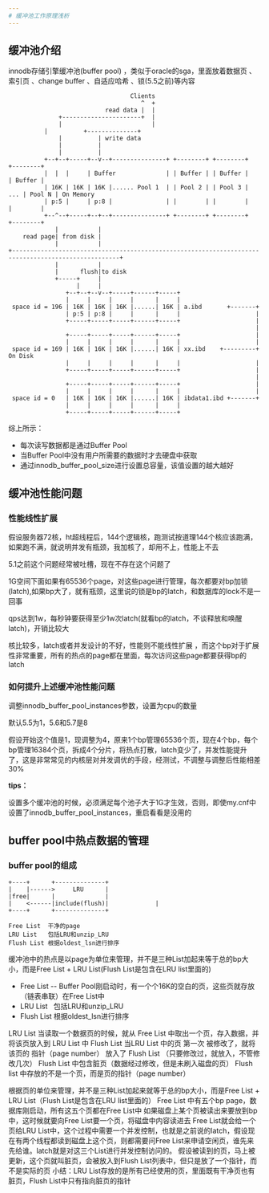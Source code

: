 ```yaml
---
# 缓冲池工作原理浅析
---
```


## 缓冲池介绍
innodb存储引擎缓冲池(buffer pool) ，类似于oracle的sga，里面放着数据页 、索引页 、change buffer 、自适应哈希 、锁(5.5之前)等内容

```
                                  Clients
                                     ^  +
                           read data |  |
              +----------------------+  |
              |                         |
	      |          +--------------+
              |          | write data
              |          |
              |          |
          +--+--+-----+--v--+---------------+ +--------+ +--------+     +--------+
          |  |  |     | Buffer              | | Buffer | | Buffer |     | Buffer |
          | 16K | 16K | 16K |...... Pool 1  | | Pool 2 | | Pool 3 | ... | Pool N | On Memory
          | p:5 |     | p:8 |               | |        | |        |     |        |
          +--^--+-----+--+--+---------------+ +--------+ +--------+     +--------+
             |           |
    read page| from disk |
             |           |
+----------------------------------------------------------------------------------------------------+
             |           |
             |      flush|to disk
             +-----+     |
                   |     |
                +--+--+--v--+-----+------+-----+
                |     |     |     |      |     |
 space id = 196 | 16K | 16K | 16K |......| 16K | a.ibd       +-------+
                | p:5 | p:8 |     |      |     |                     |
                +-----+-----+-----+------+-----+                     |
                                                                     |
                +-----+-----+-----+------+-----+                     |
                |     |     |     |      |     |                     |
 space id = 169 | 16K | 16K | 16K |......| 16K | xx.ibd    +---------+ On Disk
                |     |     |     |      |     |                     |
                +-----+-----+-----+------+-----+                     |
                                                                     |
                +-----+-----+-----+------+-----+                     |
                |     |     |     |      |     |                     |
 space id = 0   | 16K | 16K | 16K |......| 16K | ibdata1.ibd +-------+
                |     |     |     |      |     |
                +-----+-----+-----+------+-----+
```
综上所示：
- 每次读写数据都是通过Buffer Pool
- 当Buffer Pool中没有用户所需要的数据时才去硬盘中获取
- 通过innodb_buffer_pool_size进行设置总容量，该值设置的越大越好

## 缓冲池性能问题

### 性能线性扩展

假设服务器72核，ht超线程后，144个逻辑核，跑测试按道理144个核应该跑满，如果跑不满，就说明并发有瓶颈，我加核了，却用不上，性能上不去

5.1之前这个问题经常被吐槽，现在不存在这个问题了

1G空间下面如果有65536个page，对这些page进行管理，每次都要对bp加锁(latch),如果bp大了，就有瓶颈，这里说的锁是bp的latch，和数据库的lock不是一回事

qps达到1w，每秒钟要获得至少1w次latch(就看bp的latch，不谈释放和唤醒latch)，开销比较大

核比较多，latch或者并发设计的不好，性能则不能线性扩展 ，而这个bp对于扩展性非常重要，所有的热点的page都在里面，每次访问这些page都要获得bp的latch

### 如何提升上述缓冲池性能问题

调整innodb_buffer_pool_instances参数，设置为cpu的数量

默认5.5为1，5.6和5.7是8

假设开始这个值是1，现调整为4，原来1个bp管理65536个页，现在4个bp，每个bp管理16384个页，拆成4个分片，将热点打散，latch变少了，并发性能提升了，这是非常常见的内核层对并发调优的手段，经测试，不调整与调整后性能相差30%

**tips：**

设置多个缓冲池的时候，必须满足每个池子大于1G才生效，否则，即使my.cnf中设置了innodb_buffer_pool_instances，重启看看是没用的

## buffer pool中热点数据的管理
### buffer pool的组成
```
+----+      +--------------+
|    |------>     LRU      |
|free|      |              |
|    <------|include(flush)|             |
+----+      +--------------+

Free List  干净的page
LRU List   包括LRU和unzip_LRU
Flush List 根据oldest_lsn进行排序
```

缓冲池中的热点是以page为单位来管理，并不是三种List加起来等于总的bp大小，而是Free List + LRU List(Flush List是包含在LRU list里面的)
- Free List
-- Buffer Pool刚启动时，有一个个16K的空白的页，这些页就存放（链表串联）在Free List中
- LRU List   包括LRU和unzip_LRU
- Flush List 根据oldest_lsn进行排序



LRU List
当读取一个数据页的时候，就从 Free List 中取出一个页，存入数据，并将该页放入到 LRU List 中
Flush List
当LRU List 中的页 第一次 被修改了，就将该页的 指针（page number） 放入了 Flush List （只要修改过，就放入，不管修改几次）
Flush List 中包含脏页（数据经过修改，但是未刷入磁盘的页）
Flush list 中存放的不是一个页，而是页的指针（page number）

根据页的单位来管理，并不是三种List加起来就等于总的bp大小，而是Free List + LRU List（Flush List是包含在LRU list里面的）
Free List 中有五个bp page，数据库刚启动，所有这五个页都在Free List中
如果磁盘上某个页被读出来要放到bp中，这时候就要向Free List要一个页，将磁盘中内容读进去
Free List就会给一个页给LRU List中，这个过程中需要一个并发控制，也就是之前说的latch，假设现在有两个线程都读到磁盘上这个页，则都需要问Free List来申请空闲页，谁先来先给谁。latch就是对这三个List进行并发控制访问的。
假设被读到的页，马上被更新，这个页就叫脏页，会被放入到Flush List列表中，但只是放了一个指针，而不是实际的页
小结：LRU List存放的是所有已经使用的页，里面既有干净页也有脏页，Flush List中只有指向脏页的指针

